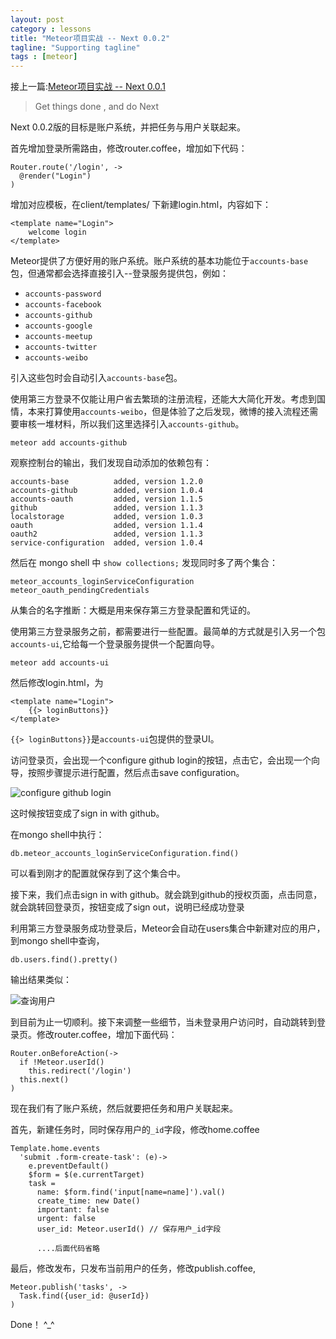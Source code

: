 ```yaml
---
layout: post
category : lessons
title: "Meteor项目实战 -- Next 0.0.2"
tagline: "Supporting tagline"
tags : [meteor]
---
```


接上一篇:[Meteor项目实战 -- Next 0.0.1](http://zicai.github.io/lessons/2015/06/22/meteor-in-action-next-0.0.1/)

> Get things done , and do Next


Next 0.0.2版的目标是账户系统，并把任务与用户关联起来。

首先增加登录所需路由，修改router.coffee，增加如下代码：

```
Router.route('/login', ->
  @render("Login")
)

```

增加对应模板，在client/templates/ 下新建login.html，内容如下：

```
<template name="Login">
    welcome login
</template>
```

Meteor提供了方便好用的账户系统。账户系统的基本功能位于`accounts-base`包，但通常都会选择直接引入--登录服务提供包，例如：

- `accounts-password`
- `accounts-facebook`
- `accounts-github`
- `accounts-google`
- `accounts-meetup`
- `accounts-twitter`
- `accounts-weibo`

引入这些包时会自动引入`accounts-base`包。

使用第三方登录不仅能让用户省去繁琐的注册流程，还能大大简化开发。考虑到国情，本来打算使用`accounts-weibo`，但是体验了之后发现，微博的接入流程还需要审核一堆材料，所以我们这里选择引入`accounts-github`。

```
meteor add accounts-github
```

观察控制台的输出，我们发现自动添加的依赖包有：

```
accounts-base          added, version 1.2.0
accounts-github        added, version 1.0.4
accounts-oauth         added, version 1.1.5
github                 added, version 1.1.3
localstorage           added, version 1.0.3
oauth                  added, version 1.1.4
oauth2                 added, version 1.1.3
service-configuration  added, version 1.0.4
```

然后在 mongo shell 中 `show collections;` 发现同时多了两个集合：

```
meteor_accounts_loginServiceConfiguration
meteor_oauth_pendingCredentials
```

从集合的名字推断：大概是用来保存第三方登录配置和凭证的。

使用第三方登录服务之前，都需要进行一些配置。最简单的方式就是引入另一个包 `accounts-ui`,它给每一个登录服务提供一个配置向导。

```
meteor add accounts-ui
```

然后修改login.html，为

```
<template name="Login">
    {{> loginButtons}}
</template>
```

`{{> loginButtons}}`是`accounts-ui`包提供的登录UI。

访问登录页，会出现一个configure github login的按钮，点击它，会出现一个向导，按照步骤提示进行配置，然后点击save configuration。

![configure github login][1]

这时候按钮变成了sign in with github。

在mongo shell中执行：

```
db.meteor_accounts_loginServiceConfiguration.find()
```

可以看到刚才的配置就保存到了这个集合中。

接下来，我们点击sign in with github。就会跳到github的授权页面，点击同意，就会跳转回登录页，按钮变成了sign out，说明已经成功登录

利用第三方登录服务成功登录后，Meteor会自动在users集合中新建对应的用户，到mongo shell中查询，

```
db.users.find().pretty()
``` 

输出结果类似：

![查询用户][2]

到目前为止一切顺利。接下来调整一些细节，当未登录用户访问时，自动跳转到登录页。修改router.coffee，增加下面代码：

```
Router.onBeforeAction(->
  if !Meteor.userId()
    this.redirect('/login')
  this.next()
)
```

现在我们有了账户系统，然后就要把任务和用户关联起来。

首先，新建任务时，同时保存用户的`_id`字段，修改home.coffee

```
Template.home.events
  'submit .form-create-task': (e)->
    e.preventDefault()
    $form = $(e.currentTarget)
    task =
      name: $form.find('input[name=name]').val()
      create_time: new Date()
      important: false
      urgent: false
      user_id: Meteor.userId() // 保存用户_id字段
      
      ....后面代码省略
```

最后，修改发布，只发布当前用户的任务，修改publish.coffee,

```
Meteor.publish('tasks', ->
  Task.find({user_id: @userId})
)
```
Done！ ^_^

  [1]: http://segmentfault.com/img/bVmPOD
  [2]: http://segmentfault.com/img/bVmPOz






























